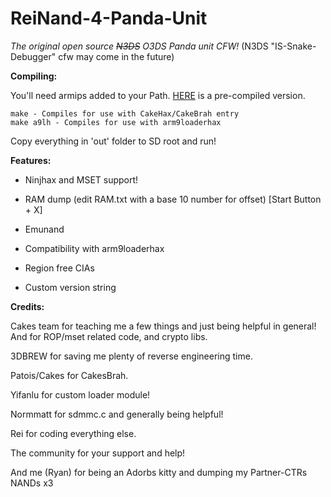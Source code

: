 # ReiNand-4-Panda-Unit
*The original open source ~~N3DS~~ O3DS Panda unit CFW!*
(N3DS "IS-Snake-Debugger" cfw may come in the future)

**Compiling:**

You'll need armips added to your Path. [HERE](https://www.dropbox.com/s/ceuv2qeqp38lpah/armips.exe?dl=0) is a pre-compiled version.

    make - Compiles for use with CakeHax/CakeBrah entry
    make a9lh - Compiles for use with arm9loaderhax

Copy everything in 'out' folder to SD root and run!


**Features:**

* Ninjhax and MSET support!

* RAM dump (edit RAM.txt with a base 10 number for offset) [Start Button + X]

* Emunand

* Compatibility with arm9loaderhax

* Region free CIAs

* Custom version string
 

**Credits:**
 
 Cakes team for teaching me a few things and just being helpful in general! And for ROP/mset related code, and crypto libs.
    
 3DBREW for saving me plenty of reverse engineering time.
    
 Patois/Cakes for CakesBrah.
 
 Yifanlu for custom loader module! 
 
 Normmatt for sdmmc.c and generally being helpful!
 
 Rei for coding everything else.
 
 The community for your support and help!
 
 And me (Ryan) for being an Adorbs kitty and dumping my Partner-CTRs NANDs x3
 
